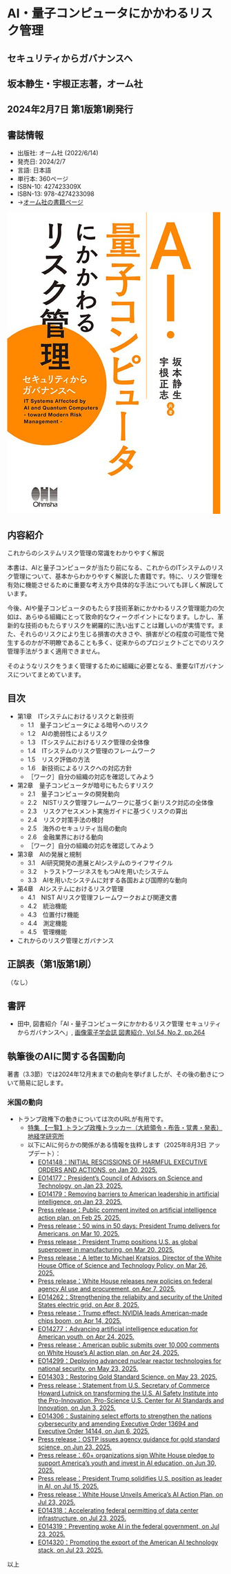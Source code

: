 # AI・量子コンピュータにかかわるリスク管理
## セキュリティからガバナンスヘ
## 坂本静生・宇根正志著，オーム社
## 2024年2月7日 第1版第1刷発行

## 書誌情報
+ 出版社: オーム社 (2022/6/14)
+ 発売日: 2024/2/7
+ 言語: 日本語
+ 単行本: 360ページ
+ ISBN-10: 427423309X
+ ISBN-13: 978-4274233098
+ →[オーム社の書籍ページ](https://www.ohmsha.co.jp/book/9784274233098/)

![表紙](https://github.com/ShizSak/IT_Systems_Affected_by_AI_and_Quantum_Computers/blob/main/FrontCover.jpg)

## 内容紹介
これからのシステムリスク管理の常識をわかりやすく解説

本書は、AIと量子コンピュータが当たり前になる、これからのITシステムのリスク管理について、基本からわかりやすく解説した書籍です。特に、リスク管理を有効に機能させるために重要な考え方や具体的な手法についても詳しく解説しています。

今後、AIや量子コンピュータのもたらす技術革新にかかわるリスク管理能力の欠如は、あらゆる組織にとって致命的なウィークポイントになります。しかし、革新的な技術のもたらすリスクを網羅的に洗い出すことは難しいのが実情です。また、それらのリスクにより生じる損害の大きさや、損害がどの程度の可能性で発生するのかが不明瞭であることも多く、従来からのプロジェクトごとでのリスク管理手法がうまく適用できません。

そのようなリスクをうまく管理するために組織に必要となる、重要なITガバナンスについてまとめています。

## 目次
+ 第1章　ITシステムにおけるリスクと新技術
  - 1.1　量子コンピュータによる暗号へのリスク
  - 1.2　AIの脆弱性によるリスク
  - 1.3　ITシステムにおけるリスク管理の全体像
  - 1.4　ITシステムのリスク管理のフレームワーク
  - 1.5　リスク評価の方法
  - 1.6　新技術によるリスクへの対応方針
  - ［ワーク］自分の組織の対応を確認してみよう
+ 第2章　量子コンピュータが暗号にもたらすリスク
  - 2.1　量子コンピュータの開発動向
  - 2.2　NISTリスク管理フレームワークに基づく新リスク対応の全体像
  - 2.3　リスクアセスメント実施ガイドに基づくリスクの算出
  - 2.4　リスク対策手法の検討
  - 2.5　海外のセキュリティ当局の動向
  - 2.6　金融業界における動向
  - ［ワーク］自分の組織の対応を確認してみよう
+ 第3章　AIの発展と規制
  - 3.1　AI研究開発の進展とAIシステムのライフサイクル
  - 3.2　トラストワージネスをもつAIを用いたシステム
  - 3.3　AIを用いたシステムに対する各国および国際的な動向
+ 第4章　AIシステムにおけるリスク管理
  - 4.1　NIST AIリスク管理フレームワークおよび関連文書
  - 4.2　統治機能
  - 4.3　位置付け機能
  - 4.4　測定機能
  - 4.5　管理機能
+ これからのリスク管理とガバナンス

## 正誤表（第1版第1刷）
（なし）

## 書評
+ 田中, 図書紹介「AI・量子コンピュータにかかわるリスク管理 セキュリティからガバナンスヘ」, [画像電子学会誌 図書紹介, Vol.54, No.2, pp.264](https://www.iieej.org/journal/iieej-vol-54-no-2/)

## 執筆後のAIに関する各国動向
著書（3.3節）では2024年12月末までの動向を挙げましたが、その後の動きについて簡易に記します。
### 米国の動向
+ トランプ政権下の動きについては次のURLが有用です。
  - [特集 【一覧】トランプ政権トラッカー（大統領令・布告・覚書・発表） 地経学研究所](https://instituteofgeoeconomics.org/project/trumps-major-presidential-actions/)
  - 以下にAIに何らかの関係がある情報を抜粋します（2025年8月3日 アップデート）：
    * [EO14148：INITIAL RESCISSIONS OF HARMFUL EXECUTIVE ORDERS AND ACTIONS, on Jan 20, 2025.](https://www.whitehouse.gov/presidential-actions/2025/01/initial-rescissions-of-harmful-executive-orders-and-actions/)
    * [EO14177：President’s Council of Advisors on Science and Technology, on Jan 23, 2025.](https://www.whitehouse.gov/presidential-actions/2025/01/presidents-council-of-advisors-on-science-and-technology/)
    * [EO14179：Removing barriers to American leadership in artificial intelligence, on Jan 23, 2025.](https://www.whitehouse.gov/presidential-actions/2025/01/removing-barriers-to-american-leadership-in-artificial-intelligence/)
    * [Press release：Public comment invited on artificial intelligence action plan, on Feb 25, 2025.](https://www.whitehouse.gov/briefings-statements/2025/02/public-comment-invited-on-artificial-intelligence-action-plan/)
    * [Press release：50 wins in 50 days: President Trump delivers for Americans, on Mar 10, 2025.](https://www.whitehouse.gov/articles/2025/03/50-wins-in-50-days-president-trump-delivers-for-americans/)
    * [Press release：President Trump positions U.S. as global superpower in manufacturing, on Mar 20, 2025.](https://www.whitehouse.gov/articles/2025/03/president-trump-positions-u-s-as-global-superpower-in-manufacturing/)
    * [Press release：A letter to Michael Kratsios, Director of the White House Office of Science and Technology Policy, on Mar 26, 2025.](https://www.whitehouse.gov/briefings-statements/2025/03/a-letter-to-michael-kratsios-director-of-the-white-house-office-of-science-and-technology-policy/)
    * [Press release：White House releases new policies on federal agency AI use and procurement, on Apr 7, 2025.](https://www.whitehouse.gov/articles/2025/04/white-house-releases-new-policies-on-federal-agency-ai-use-and-procurement/)
    * [EO14262：Strengthening the reliabiity and security of the United States electric grid, on Apr 8, 2025.](https://www.whitehouse.gov/presidential-actions/2025/04/strengthening-the-reliability-and-security-of-the-united-states-electric-grid/)
    * [Press release：Trump effect: NVIDIA leads American-made chips boom, on Apr 14, 2025.](https://www.whitehouse.gov/articles/2025/04/trump-effect-nvidia-leads-american-made-chips-boom/)
    * [EO14277：Advancing artificial intelligence education for American youth, on Apr 24, 2025.](https://www.whitehouse.gov/presidential-actions/2025/04/advancing-artificial-intelligence-education-for-american-youth/)
    * [Press release：American public submits over 10,000 comments on White House’s AI action plan, on Apr 24, 2025.](https://www.whitehouse.gov/articles/2025/04/american-public-submits-over-10000-comments-on-white-houses-ai-action-plan/)
    * [EO14299：Deploying advanced nuclear reactor technologies for national security, on May 23, 2025.](https://www.whitehouse.gov/presidential-actions/2025/05/deploying-advanced-nuclear-reactor-technologies-for-national-security/)
    * [EO14303：Restoring Gold Standard Science, on May 23, 2025.](https://www.whitehouse.gov/presidential-actions/2025/05/restoring-gold-standard-science/)
    * [Press release：Statement from U.S. Secretary of Commerce Howard Lutnick on transforming the U.S. AI Safety Institute into the Pro-Innovation, Pro-Science U.S. Center for AI Standards and Innovation, on Jun 3, 2025.](https://www.commerce.gov/news/press-releases/2025/06/statement-us-secretary-commerce-howard-lutnick-transforming-us-ai)
    * [EO14306：Sustaining select efforts to strengthen the nations cybersecurity and amending Executive Order 13694 and Executive Order 14144, on Jun 6, 2025.](https://www.whitehouse.gov/presidential-actions/2025/06/sustaining-select-efforts-to-strengthen-the-nations-cybersecurity-and-amending-executive-order-13694-and-executive-order-14144/)
    * [Press release：OSTP issues agency guidance for gold standard science, on Jun 23, 2025.](https://www.whitehouse.gov/articles/2025/06/ostp-issues-agency-guidance-for-gold-standard-science/)
    * [Press release：60+ organizations sign White House pledge to support America’s youth and invest in AI education, on Jun 30, 2025.](https://www.whitehouse.gov/articles/2025/06/60-organizations-sign-white-house-pledge-to-support-americas-youth-and-invest-in-ai-education/)
    * [Press release：President Trump solidifies U.S. position as leader in AI, on Jul 15, 2025.](https://www.whitehouse.gov/articles/2025/07/president-trump-solidifies-u-s-position-as-leader-in-ai/)
    * [Press release：White House Unveils America’s AI Action Plan, on Jul 23, 2025.](https://www.whitehouse.gov/articles/2025/07/white-house-unveils-americas-ai-action-plan/)
    * [EO14318：Accelerating federal permitting of data center infrastructure, on Jul 23, 2025.](https://www.whitehouse.gov/presidential-actions/2025/07/accelerating-federal-permitting-of-data-center-infrastructure/)
    * [EO14319：Preventing woke AI in the federal government, on Jul 23, 2025.](https://www.whitehouse.gov/presidential-actions/2025/07/preventing-woke-ai-in-the-federal-government/)
    * [EO14320：Promoting the export of the American AI technology stack, on Jul 23, 2025.](https://www.whitehouse.gov/presidential-actions/2025/07/promoting-the-export-of-the-american-ai-technology-stack/)

以上
